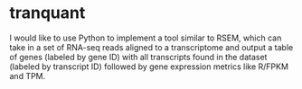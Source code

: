 # tranquant
I would like to use Python to implement a tool similar to RSEM, which can take in a set of RNA-seq reads aligned to a transcriptome and output a table of genes (labeled by gene ID) with all transcripts found in the dataset (labeled by transcript ID) followed by gene expression metrics like R/FPKM and TPM.
